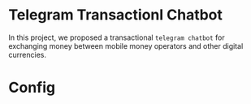 # Telegram Transactionl Chatbot

In this project, we proposed a  transactional `telegram chatbot` for exchanging money between mobile money operators and other digital currencies.

# Config


